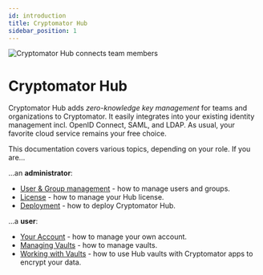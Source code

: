 ```yaml
---
id: introduction
title: Cryptomator Hub
sidebar_position: 1
---
```


![Cryptomator Hub connects team members](/img/hub/hub-intro.png)

# Cryptomator Hub

Cryptomator Hub adds *zero-knowledge key management* for teams and organizations to Cryptomator.
It easily integrates into your existing identity management incl. OpenID Connect, SAML, and LDAP.
As usual, your favorite cloud service remains your free choice.

This documentation covers various topics, depending on your role.
If you are…

…an **administrator**:

* [User & Group management](user-group-management.md) - how to manage users and groups.
* [License](admin.md#license) - how to manage your Hub license.
* [Deployment](deployment.md) - how to deploy Cryptomator Hub.

…a **user**:

* [Your Account](your-account.md) - how to manage your own account.
* [Managing Vaults](vault-management.md) - how to manage vaults.
* [Working with Vaults](access-vault.md) - how to use Hub vaults with Cryptomator apps to encrypt your data.
